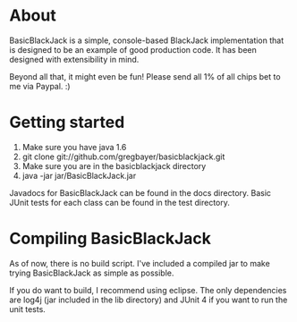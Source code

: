# About

BasicBlackJack is a simple, console-based BlackJack implementation that is designed to be an example of good production code.  It has been designed with extensibility in mind.  

Beyond all that, it might even be fun!  Please send all 1% of all chips bet to me via Paypal.  :)


# Getting started

1. Make sure you have java 1.6
2. git clone git://github.com/gregbayer/basicblackjack.git
3. Make sure you are in the basicblackjack directory
4. java -jar jar/BasicBlackJack.jar

Javadocs for BasicBlackJack can be found in the docs directory.
Basic JUnit tests for each class can be found in the test directory.


# Compiling BasicBlackJack

As of now, there is no build script. I've included a compiled jar to make trying BasicBlackJack as simple as possible.

If you do want to build, I recommend using eclipse.  The only dependencies are log4j (jar included in the lib directory) and JUnit 4 if you want to run the unit tests.  